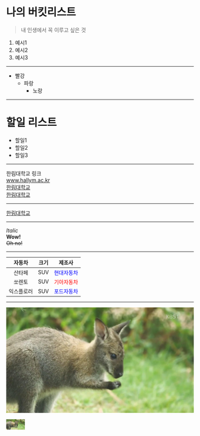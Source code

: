 # 나의 버킷리스트
> 내 인생에서 꼭 이루고 싶은 것
1. 예시1
2. 예시2
3. 예시3

***

* 빨강
  * 파랑
    * 노랑

***

# 할일 리스트
* 할일1
* 할일2
* 할일3

***

한림대학교 링크  
www.hallym.ac.kr  
[한림대학교](https://www.hallym.ac.kr/)  
<a href=https://www.hallym.ac.kr/>한림대학교</a>  

***

[hallym]:https://www.hallym.ac.kr/  
[한림대학교][hallym]

***

*Italic*  
**Wow!**  
~~Oh no!~~  

***

| 자동차 | 크기 | 제조사 |
| :---: | :---: | :---: |
| 산타페 | SUV | <span style="color:blue">현대자동차</span> |
| 쏘렌토 | SUV |  <span style="color:red">기아자동차</span> |
| 익스플로러 | SUV | <span style="color:blue">포드자동차</span> |

***

![왈라비](https://raw.githubusercontent.com/draxcel/resume/master/4066645_330.jpg "왈라비 입니다.")

<img src=https://raw.githubusercontent.com/draxcel/resume/master/4066645_330.jpg width = 50 heignt = 50>
